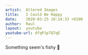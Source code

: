 ```yaml
---
artist:  Altered Images
title:   I Could Be Happy
date:    2020-03-25 10:14:33 +0100
author:  Raul
layout:  youtube
youtube-url: dfqPJp7Q7qE
---
```


Something seem's fishy 🐡
